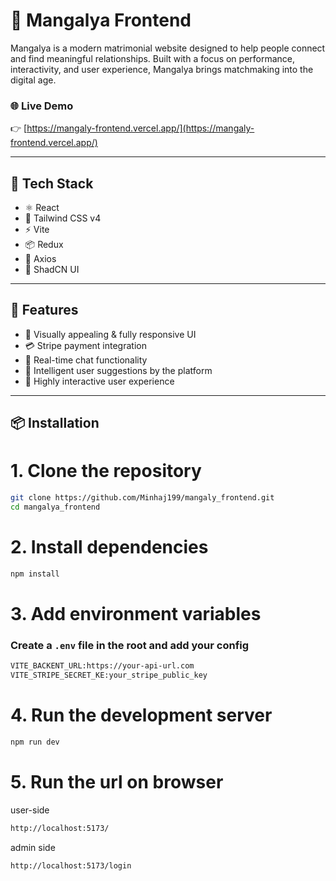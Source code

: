 # 💍 Mangalya Frontend

Mangalya is a modern matrimonial website designed to help people connect and find meaningful relationships. Built with a focus on performance, interactivity, and user experience, Mangalya brings matchmaking into the digital age.

### 🌐 Live Demo

👉 [https://mangaly-frontend.vercel.app/](https://mangaly-frontend.vercel.app/)

---

## 🚀 Tech Stack

- ⚛️ React
- 🎨 Tailwind CSS v4
- ⚡ Vite
- 📦 Redux
- 🔌 Axios
- 🧩 ShadCN UI

---

## 📸 Features

- 🌈 Visually appealing & fully responsive UI
- 💳 Stripe payment integration
- 💬 Real-time chat functionality
- 🤖 Intelligent user suggestions by the platform
- 🧠 Highly interactive user experience

---

## 📦 Installation


# 1. Clone the repository
```bash
git clone https://github.com/Minhaj199/mangaly_frontend.git
cd mangalya_frontend
```
# 2. Install dependencies
```bash
npm install
```

# 3. Add environment variables
### Create a `.env` file in the root and add your config
```bash
VITE_BACKENT_URL:https://your-api-url.com
VITE_STRIPE_SECRET_KE:your_stripe_public_key
```
# 4. Run the development server
```bash
npm run dev
```
# 5. Run the url on browser
user-side
```bash
http://localhost:5173/
```
admin side
```bash
http://localhost:5173/login
```







